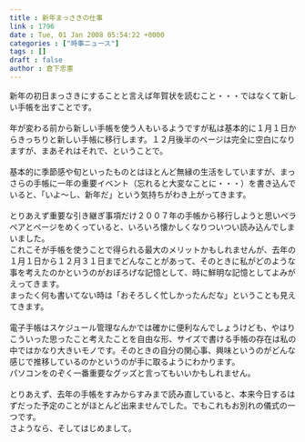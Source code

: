 ```yaml
---
title : 新年まっさきの仕事
link : 1796
date : Tue, 01 Jan 2008 05:54:22 +0000
categories : ["時事ニュース"]
tags : []
draft : false
author : 倉下忠憲
---
```


新年の初日まっさきにすることと言えば年賀状を読むこと・・・ではなくて新しい手帳を出すことです。<BR><BR>年が変わる前から新しい手帳を使う人もいるようですが私は基本的に１月１日からきっちりと新しい手帳に移行します。１２月後半のページは完全に空白になりますが、まあそれはそれで、ということで。<BR><BR>基本的に季節感や旬といったものとはほとんど無縁の生活をしていますが、まっさらの手帳に一年の重要イベント（忘れると大変なことに・・・）を書き込んでいると、「いよ～し、新年だ」という気持ちがわき上がってきます。<BR><BR>とりあえず重要な引き継ぎ事項だけ２００７年の手帳から移行しようと思いペラペアとページをめくっていると、いろいろ懐かしくなりついつい読み込んでしまいました。<BR>これこそが手帳を使うことで得られる最大のメリットかもしれませんが、去年の１月１日から１２月３１日までどんなことがあって、そのときに私がどのような事を考えたのかというのがおぼろげな記憶として、時に鮮明な記憶としてよみがえってきます。<BR>まったく何も書いてない時は「おそろしく忙しかったんだな」ということも見えてきます。<BR><BR>電子手帳はスケジュール管理なんかでは確かに便利なんでしょうけども、やはりこういった思ったこと考えたことを自由な形、サイズで書ける手帳の存在は私の中ではかなり大きいモノです。そのときの自分の関心事、興味というのがどんな感じで推移しているのかというのが手に取るようにわかります。<BR>パソコンをのぞく一番重要なグッズと言ってもいいかもしれません。<BR><BR>とりあえず、去年の手帳をすみからすみまで読み直していると、本来今日するはずだった予定のことがほとんど出来ませんでした。でもこれもお別れの儀式の一つです。<BR>さようなら、そしてはじめまして。<br><br>
